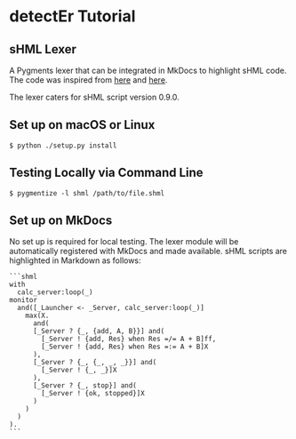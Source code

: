# detectEr Tutorial

## sHML Lexer

A Pygments lexer that can be integrated in  MkDocs to highlight sHML code. The
code was inspired from [here](https://github.com/tremor-rs/tremor-mkdocs-lexer)
and [here](https://github.com/facelessuser/pymdown-extensions).

The lexer caters for sHML script version 0.9.0.

## Set up on macOS or Linux

    $ python ./setup.py install 

## Testing Locally via Command Line

    $ pygmentize -l shml /path/to/file.shml

## Set up on MkDocs

No set up is required for local testing.
The lexer module will be automatically registered with MkDocs and made available.
sHML scripts are highlighted in Markdown as follows:

    ```shml
    with
      calc_server:loop(_)
    monitor
      and([_Launcher <- _Server, calc_server:loop(_)]
        max(X.
          and(
          [_Server ? {_, {add, A, B}}] and(
            [_Server ! {add, Res} when Res =/= A + B]ff,
            [_Server ! {add, Res} when Res =:= A + B]X
          ),
          [_Server ? {_, {_, _, _}}] and(
            [_Server ! {_, _}]X
          ),
          [_Server ? {_, stop}] and(
            [_Server ! {ok, stopped}]X
          )
        )
      )
    ).
    ```